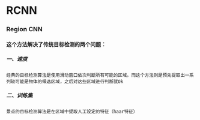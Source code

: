 # RCNN

### Region CNN

#### 这个方法解决了传统目标检测的两个问题：

##### 一、速度

```text
经典的目标检测算法是使用滑动窗口依次判断所有可能的区域。而这个方法则是预先提取出一系列较可能是物体的候选区域，之后对这些区域进行判断就Ok
```

##### 二、训练集

```text
景点的目标检测算法是在区域中提取人工设定的特征（haar特征）
```

